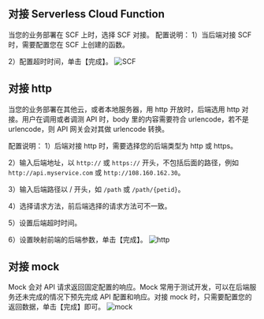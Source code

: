## 对接 Serverless Cloud Function ##
当您的业务部署在 SCF 上时，选择 SCF 对接。
配置说明：
1）当后端对接 SCF 时，需要配置您在 SCF 上创建的函数。

2）配置超时时间，单击【完成】。
![SCF](//mc.qcloudimg.com/static/img/23145ace7ad407d718c62ff54d381f04/image.png)

## 对接 http ##
当您的业务部署在其他云，或者本地服务器，用 http 开放时，后端选用 http 对接。用户在调用或者调测 API 时，body 里的内容需要符合 urlencode，若不是 urlencode，则 API 网关会对其做 urlencode 转换。

配置说明：
1）后端对接 http 时，需要选择您的后端类型为 http 或 https。

2）输入后端地址，以 `http://` 或 `https://` 开头，不包括后面的路径，例如 `http://api.myservice.com` 或 `http://108.160.162.30`。

3）输入后端路径以 / 开头，如 `/path` 或 `/path/{petid}`。

4）选择请求方法，前后端选择的请求方法可不一致。

5）设置后端超时时间。

6）设置映射前端的后端参数，单击【完成】。
![http](//mc.qcloudimg.com/static/img/c926ce9e0c3eeb90b90123e7af26f18e/image.png)

## 对接 mock ##
Mock 会对 API 请求返回固定配置的响应。Mock 常用于测试开发，可以在后端服务还未完成的情况下预先完成 API 配置和响应。对接 mock 时，只需要配置您的返回数据，单击【完成】即可。
![mock](//mc.qcloudimg.com/static/img/59d198b75bc21d7af480656cf6ebcc62/image.png)
